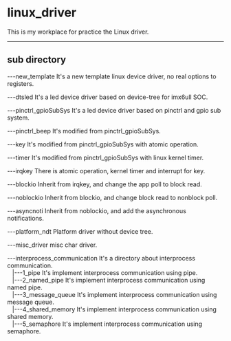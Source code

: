 # linux_driver
This is my workplace for practice the Linux driver.

***  

## sub directory

---new_template It's a new template linux device driver, no real options to registers.  

---dtsled	It's a led device driver based on device-tree for imx6ull SOC.  

---pinctrl_gpioSubSys It's a led device driver based on pinctrl and gpio sub system.  

---pinctrl_beep It's modified from pinctrl_gpioSubSys.  

---key		It's modified from pinctrl_gpioSubSys with atomic operation.

---timer	It's modified from pinctrl_gpioSubSys with linux kernel timer.  

---irqkey	There is atomic operation, kernel timer and interrupt for key.  

---blockio	Inherit from irqkey, and change the app poll to block read.  

---noblockio	Inherit from blockio, and change block read to nonblock poll.  

---asyncnoti	Inherit from noblockio, and add the asynchronous notifications.  

---platform_ndt	Platform driver without device tree.  

---misc_driver	misc char driver.  

---interprocess_communication	It's a directory about interprocess communication.  
&nbsp;&nbsp;&nbsp;|---1_pipe	It's implement interprocess communication using pipe.  
&nbsp;&nbsp;&nbsp;|---2_named_pipe	It's implement interprocess communication using named pipe.  
&nbsp;&nbsp;&nbsp;|---3_message_queue	It's implement interprocess communication using message queue.  
&nbsp;&nbsp;&nbsp;|---4_shared_memory It's implement interprocess communication using shared memory.  
&nbsp;&nbsp;&nbsp;|---5_semaphore     It's implement interprocess communication using semaphore.  
